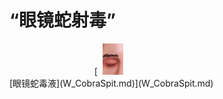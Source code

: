 # “眼镜蛇射毒”  
<div style="display:inline-block"><div class="gamedatalist" style="text-align:center;min-width:150px;min-height:0px;"><div style="text-align:center;">[<div style="width:50px;display:inline-block;text-align:center"><img decoding="async" src="../wiki/Sprite/Eyes.png" href="a.md" style="max-width:50px;max-height:50px;"></div><br>[眼镜蛇毒液](W_CobraSpit.md)](W_CobraSpit.md)</div></div></div>  
  
